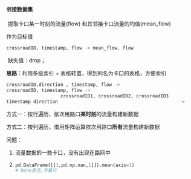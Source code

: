 #### 邻接数据集

​	提取卡口某一时刻的流量(flow) 和其邻接卡口流量的均值(mean_flow)

作为目标值

```python
crossroadID, timestamp, flow -> mean_flow, flow
```

​	缺失值：drop；

**思路**：利用多级索引 + 表格转置，得到列名为卡口的表格，方便索引

```python
crossroadID,direction , timestamp, flow ->
crossroadID, timestamp, flow ->
					crossroadID1, crossroadID2, crossroadID3
timestamp direction												-> 
```

方式一：按行遍历，依次用路口**某时刻**的流量构建新数据

方式二：按列遍历，借用矩阵运算依次用路口**所有**流量构建新数据



问题：

1. 流量数据的一些卡口，没有出现在路网中

2. ```python
   pd.DataFrame([[1,pd.np.nan,1]]).mean(axis=1)
   # None是空,不算它
   ```


